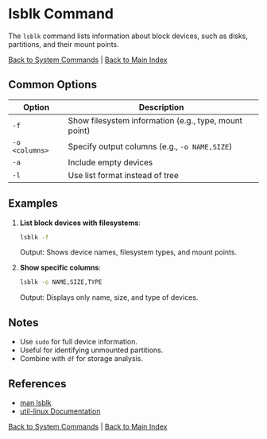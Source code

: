 # lsblk Command

The `lsblk` command lists information about block devices, such as disks, partitions, and their mount points.

[Back to System Commands](../system.md) | [Back to Main Index](../../README.md)

## Common Options

| Option | Description |
|--------|-------------|
| `-f` | Show filesystem information (e.g., type, mount point) |
| `-o <columns>` | Specify output columns (e.g., `-o NAME,SIZE`) |
| `-a` | Include empty devices |
| `-l` | Use list format instead of tree |

## Examples

1. **List block devices with filesystems**:
   ```bash
   lsblk -f
   ```
   Output: Shows device names, filesystem types, and mount points.

2. **Show specific columns**:
   ```bash
   lsblk -o NAME,SIZE,TYPE
   ```
   Output: Displays only name, size, and type of devices.

## Notes
- Use `sudo` for full device information.
- Useful for identifying unmounted partitions.
- Combine with `df` for storage analysis.

## References
- [man lsblk](https://man7.org/linux/man-pages/man8/lsblk.8.html)
- [util-linux Documentation](https://www.kernel.org/doc/html/latest/)

[Back to System Commands](../system.md) | [Back to Main Index](../../README.md)